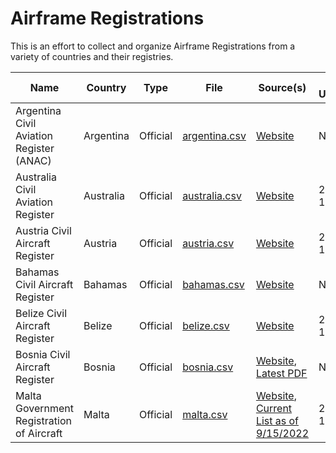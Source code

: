 # Airframe Registrations

This is an effort to collect and organize Airframe Registrations from a variety of countries and their registries.

| Name | Country | Type | File | Source(s) | Last Update |
| ---- | ------- | ---- | ---- | --------- | ----------- |
| Argentina Civil Aviation Register (ANAC) | Argentina | Official | [argentina.csv](argentina.csv) | [Website](https://cad.anac.gob.ar/ConsultaPSA/ConsultasPublicas/AfectacionAeronaves) | Never |
| Australia Civil Aviation Register | Australia | Official | [australia.csv](australia.csv) | [Website](https://www.casa.gov.au/aircraft/aircraft-registration/data-files-registered-aircraft) | 2022-10-28 |
| Austria Civil Aircraft Register | Austria | Official | [austria.csv](austria.csv) | [Website](https://www.austrocontrol.at/en/aviation_agency/aircraft/aircraft_register/search_online) | 2022-10-28 |
| Bahamas Civil Aircraft Register | Bahamas | Official | [bahamas.csv](bahamas.csv) | [Website](https://caabahamas.com/registers/) | Never |
| Belize Civil Aircraft Register | Belize | Official | [belize.csv](belize.csv) | [Website](https://www.civilaviation.gov.bz/index.php/bdca-civil-aircraft-register) | 2022-10-28 |
| Bosnia Civil Aircraft Register | Bosnia | Official | [bosnia.csv](bosnia.csv) | [Website](http://www.bhdca.gov.ba/index.php/en/regulations-and-areas/airworthiness), [Latest PDF](http://www.bhdca.gov.ba/english/dokumenti/airworthiness/BiH%20Aircraft%20Register_eng.pdf) | Never |
| Malta Government Registration of Aircraft | Malta | Official | [malta.csv](malta.csv) | [Website](https://www.transport.gov.mt/Aviation/Aircraft-Flight-Standards/Registration-of-Aircraft-2663), [Current List as of 9/15/2022](https://www.transport.gov.mt/Query-Registration-15-Sep-2022.pdf-f8015) | 2022-10-28 |
